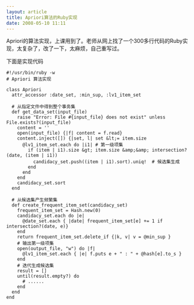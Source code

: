 ```yaml
--- 
layout: article
title: Apriori算法的Ruby实现
date: 2008-05-10 11:11
---
```

Apriori的算法实现，上课用到了。老师从网上找了一个300多行代码的Ruby实现，太复杂了，改了一下，太麻烦，自己重写过。

下面是实现代码

    #!/usr/bin/ruby -w
    # Apriori 算法实现
     
    class Apriori
      attr_accessor :date_set, :min_sup, :lv1_item_set

      # 从指定文件中得到整个事务集
      def get_data_set(input_file)
        raise "Error: File #{input_file} does not exist" unless File.exists?(input_file)
        content = ''
        open(input_file) {|f| content = f.read}
        content.inject([]) {|set, l| set &lt;= item.size
          @lv1_item_set.each do |i1| # 第一级项集
            if (item | i1).size &gt; item.size &amp;&amp; intersection?(date, (item | i1))
              candidacy_set.push((item | i1).sort).uniq!  # 候选集生成
            end
          end
        end
        candidacy_set.sort
      end

      # 从候选集产生频繁集
      def create_frequent_item_set(candidacy_set)
        frequent_item_set = Hash.new(0)
        candidacy_set.each do |e|
          @date_set.each { |date| frequent_item_set[e] += 1 if intersection?(date, e)}
        end
        return frequent_item_set.delete_if {|k, v| v = @min_sup }
        # 输出第一级项集
        open(output_file, "w") do |f|
          @lv1_item_set.each { |e| f.puts e + " : " + @hash[e].to_s }
        end
        # 迭代生成候选集
        result = []
        until(result.empty?) do
          # ......
        end
      end
    end
